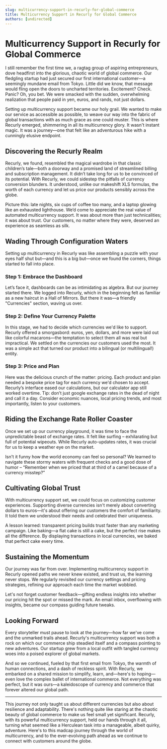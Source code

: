```yaml
---
slug: multicurrency-support-in-recurly-for-global-commerce
title: Multicurrency Support in Recurly for Global Commerce
authors: [undirected]
---
```



# Multicurrency Support in Recurly for Global Commerce

I still remember the first time we, a ragtag group of aspiring entrepreneurs, dove headfirst into the glorious, chaotic world of global commerce. Our fledgling startup had just secured our first international customer—a seemingly mundane email from Tokyo. Little did we know, that message would fling open the doors to uncharted territories. Excitement? Check. Panic? Oh, you bet. We were smacked with the sudden, overwhelming realization that people paid in yen, euros, and rands, not just dollars.

Setting up multicurrency support became our holy grail. We wanted to make our service as accessible as possible, to weave our way into the fabric of global transactions with as much grace as one could muster. This is where Recurly emerged, shimmering in all its multicurrency glory. It wasn't instant magic. It was a journey—one that felt like an adventurous hike with a cunningly elusive endpoint.

## Discovering the Recurly Realm

Recurly, we found, resembled the magical wardrobe in that classic children’s tale—both a doorway and a promised land of streamlined billing and subscription management. It didn’t take long for us to be convinced of its potential. With Recurly, we could sidestep the pitfalls of currency conversion blunders. It understood, unlike our makeshift XLS formulas, the worth of each currency and let us price our products sensibly across the globe.

Picture this: late nights, six cups of coffee too many, and a laptop glowing like an exhausted lighthouse. We’d come to appreciate the real value of automated multicurrency support. It was about more than just technicalities; it was about trust. Our customers, no matter where they were, deserved an experience as seamless as silk.

## Wading Through Configuration Waters

Setting up multicurrency in Recurly was like assembling a puzzle with your eyes half shut but—and this is a big but—once we found the corners, things started to fall into place.

### Step 1: Embrace the Dashboard

Let’s face it, dashboards can be as intimidating as algebra. But our journey started there. We logged into Recurly, which in the beginning felt as familiar as a new haircut in a Hall of Mirrors. But there it was—a friendly "Currencies" section, waving us over.

### Step 2: Define Your Currency Palette

In this stage, we had to decide which currencies we'd like to support. Recurly offered a smorgasbord: euros, yen, dollars, and more were laid out like colorful macarons—the temptation to select them all was real but impractical. We settled on the currencies our customers used the most. It was a simple act that turned our product into a bilingual (or multilingual!) entity.

### Step 3: Price and Plan

Here was the delicious crunch of the matter: pricing. Each product and plan needed a bespoke price tag for each currency we'd chosen to accept. Recurly’s interface eased our calculations, but our calculator app still worked overtime. Tip: don’t just google exchange rates in the dead of night and call it a day. Consider economic nuances, local pricing trends, and most importantly, listen to your customers.

## Riding the Exchange Rate Roller Coaster

Once we set up our currency playground, it was time to face the unpredictable beast of exchange rates. It felt like surfing – exhilarating but full of potential wipeouts. While Recurly auto-updates rates, it was crucial for us to keep a weather eye on the market. 

Isn't it funny how the world economy can feel so personal? We learned to navigate these stormy waters with frequent checks and a good dose of humor – “Remember when we priced that at third of a camel because of a currency misstep?”

## Cultivating Global Trust

With multicurrency support set, we could focus on customizing customer experiences. Supporting diverse currencies isn't merely about converting dollars to euros—it's about offering our customers the comfort of familiarity. It told them we understood their needs and celebrated their uniqueness.

A lesson learned: transparent pricing builds trust faster than any marketing campaign. Like baking—a flat cake is still a cake, but the perfect rise makes all the difference. By displaying transactions in local currencies, we baked that perfect cake every time.

## Sustaining the Momentum

Our journey was far from over. Implementing multicurrency support in Recurly opened paths we never knew existed, and trust us, the learning never stops. We regularly revisited our currency settings and pricing strategies, refining our approach each time the market wobbled.

Let's not forget customer feedback—gifting endless insights into whether our pricing hit the spot or missed the mark. An email inbox, overflowing with insights, became our compass guiding future tweaks.

## Looking Forward

Every storyteller must pause to look at the journey—how far we've come and the unmarked trails ahead. Recurly's multicurrency support was both a rock on which our commerce ship steadied itself and a compass pointing to new adventures. Our startup grew from a local outfit with tangled currency woes into a poised explorer of global markets.

And so we continued, fueled by that first email from Tokyo, the warmth of human connections, and a dash of reckless spirit. With Recurly, we embarked on a shared mission to simplify, learn, and—here's to hoping—even love the complex ballet of international commerce. Not everything was perfect, but it was ours—a kaleidoscope of currency and commerce that forever altered our global path.

---

This journey not only taught us about different currencies but also about resilience and adaptability. There's nothing quite like staring at the chaotic beauty of global commerce to make us feel small yet significant. Recurly, with its powerful multicurrency support, held our hands through it all, turning what seemed like a Herculean task into a manageable, albeit quirky, adventure. Here's to this madcap journey through the world of multicurrency, and to the ever-evolving path ahead as we continue to connect with customers around the globe.